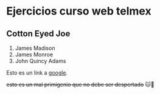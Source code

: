 # Ejercicios curso web telmex

## Cotton Eyed Joe
1. James Madison
2. James Monroe
3. John Quincy Adams

Esto es un link a  [google](https://www.google.com/).

~~esto es un mal primigenio que no debe ser despertado~~
:cat::rainbow:



